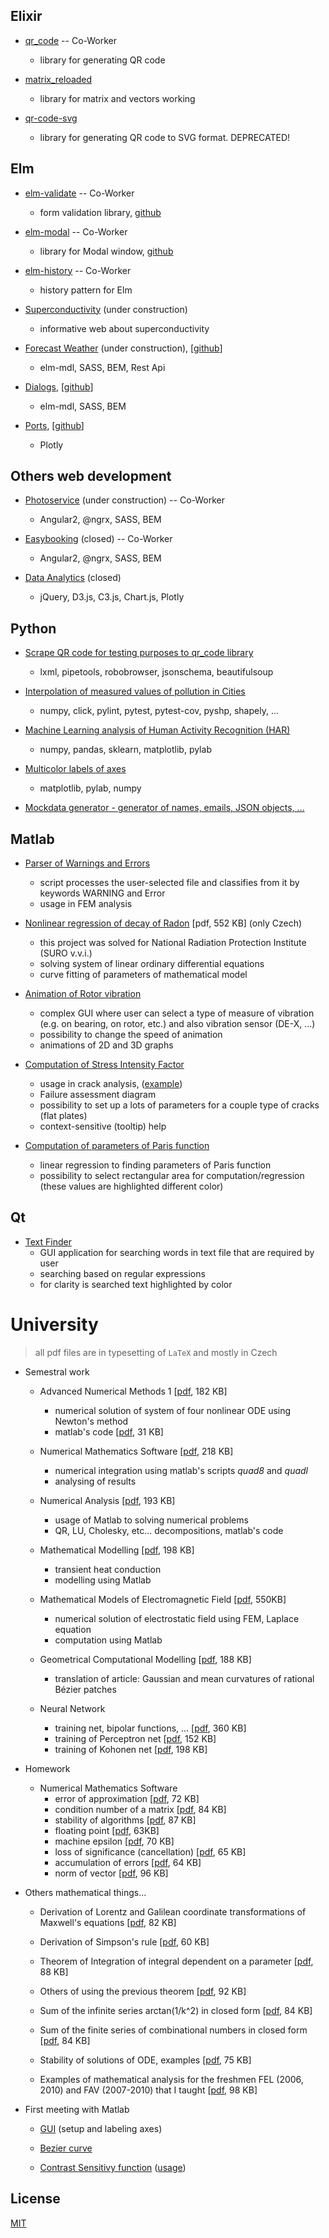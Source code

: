 ## Elixir
* [qr_code](https://github.com/iodevs/qr_code) -- Co-Worker
    * library for generating QR code

* [matrix_reloaded](https://github.com/iodevs/matrix_reloaded)
    * library for matrix and vectors working

* [qr-code-svg](https://github.com/ondrej-tucek/qr-code-svg)
    * library for generating QR code to SVG format. DEPRECATED!

## Elm
* [elm-validate](https://iodevs.github.io/elm-validate/) -- Co-Worker
    * form validation library, [github](https://github.com/iodevs/elm-validate)

* [elm-modal](https://iodevs.github.io/elm-modal/) -- Co-Worker
    *  library for Modal window, [github](https://github.com/iodevs/elm-modal)

* [elm-history](https://github.com/iodevs/elm-history) -- Co-Worker
    * history pattern for Elm

* [Superconductivity](http://superconductivity.surge.sh/) (under construction)
    * informative web about superconductivity

* [Forecast Weather](http://elm-forecast.surge.sh/) (under construction), \[[github](https://github.com/ondrej-tucek/elm-forecast)\]
    * elm-mdl, SASS, BEM, Rest Api

* [Dialogs](http://elm-dialogs.surge.sh/), \[[github](https://github.com/ondrej-tucek/elm-dialogs)\]
    * elm-mdl, SASS, BEM

* [Ports](http://elm-ports.surge.sh/), \[[github](https://github.com/ondrej-tucek/elm-ports)\]
    * Plotly

## Others web development
* [Photoservice](http://fotoservice.surge.sh/) (under construction) -- Co-Worker
    * Angular2, @ngrx, SASS, BEM

* [Easybooking](http://easybooking.surge.sh/) (closed) -- Co-Worker
    * Angular2, @ngrx, SASS, BEM

* [Data Analytics](http://data-analytics.cz/) (closed)
    * jQuery, D3.js, C3.js, Chart.js, Plotly


## Python ##
* [Scrape QR code for testing purposes to qr_code library](https://github.com/ondrej-tucek/qr-code-scrape)
    * lxml, pipetools, robobrowser, jsonschema, beautifulsoup

* [Interpolation of measured values of pollution in Cities](https://github.com/ondrej-tucek/city-pollution)
    * numpy, click, pylint, pytest, pytest-cov, pyshp, shapely, ...

* [Machine Learning analysis of Human Activity Recognition (HAR)](https://github.com/ondrej-tucek/Machine-Learning-HAR)
    * numpy, pandas, sklearn, matplotlib, pylab

* [Multicolor labels of axes](https://github.com/ondrej-tucek/multicolor-labels-axes)
    * matplotlib, pylab, numpy

* [Mockdata generator - generator of names, emails, JSON objects, ... ](https://github.com/ondrej-tucek/mockdata-generator)


## Matlab
* [Parser of Warnings and Errors](https://github.com/ondrej-tucek/my-works/tree/master/files/Matlab_parser-Warning-Error)
    * script processes the user-selected file and classifies from it by keywords WARNING and Error
    * usage in FEM analysis

* [Nonlinear regression of decay of Radon](https://github.com/ondrej-tucek/my-works/blob/master/files/Matlab_SURO_radon-%20lsqcurvefit.pdf) \[pdf, 552 KB\] (only Czech)
    * this project was solved for National Radiation Protection Institute (SURO v.v.i.)
    * solving system of linear ordinary differential equations
    * curve fitting of parameters of mathematical model

* [Animation of Rotor vibration](https://github.com/ondrej-tucek/my-works/blob/master/imgs/Matlab_app_animation-vibration-of-rotor.png)
    * complex GUI where user can select a type of measure of vibration (e.g. on bearing, on rotor, etc.) and also vibration sensor (DE-X, ...)
    * possibility to change the speed of animation
    * animations of 2D and 3D graphs

* [Computation of Stress Intensity Factor](https://github.com/ondrej-tucek/my-works/blob/master/imgs/Matlab_app_cracks-view-init.png)
    * usage in crack analysis, \([example](https://github.com/ondrej-tucek/my-works/blob/master/imgs/Matlab_app_cracks-view-usage.png)\)
    * Failure assessment diagram
    * possibility to set up a lots of parameters for a couple type of cracks (flat plates)
    * context-sensitive (tooltip) help

* [Computation of parameters of Paris function](https://github.com/ondrej-tucek/my-works/blob/master/imgs/Matlab_fig_paris-law.png)
    * linear regression to finding parameters of Paris function
    * possibility to select rectangular area for computation/regression (these values are highlighted different color)


## Qt
* [Text Finder](https://github.com/ondrej-tucek/my-works/blob/master/imgs/Qt_app_TextFinder.png)
    * GUI application for searching words in text file that are required by user
    * searching based on regular expressions
    * for clarity is searched text highlighted by color


# University
> all pdf files are in typesetting of `LaTeX` and mostly in Czech

* Semestral work
    * Advanced Numerical Methods 1 \[[pdf](/files/Numericke-reseni-nelinearni-soustavy-ODR.pdf), 182 KB\]
        * numerical solution of system of four nonlinear ODE using Newton's method
        * matlab's code \[[pdf](/files/Numericke-reseni-nelinearni-soustavy-ODR-kod.pdf), 31 KB\]

    * Numerical Mathematics Software \[[pdf](/files/Numericka-integrace-uziti-Matlabu.pdf), 218 KB\]
        * numerical integration using matlab's scripts *quad8* and *quadl*
        * analysing of results

    * Numerical Analysis \[[pdf](/files/Numericka-analyza-uziti-Matlabu.pdf), 193 KB\]
        * usage of Matlab to solving numerical problems
        * QR, LU, Cholesky, etc... decompositions, matlab's code

    * Mathematical Modelling \[[pdf](/files/Nestacionarni-vedeni-tepla.pdf), 198 KB\]
        * transient heat conduction
        * modelling using Matlab

    * Mathematical Models of Electromagnetic Field \[[pdf](/files/MKD-reseni-elmg-poli.pdf), 550KB\]
        * numerical solution of electrostatic field using FEM, Laplace equation
        * computation using Matlab

    * Geometrical Computational Modelling \[[pdf](/files/Krivost-Bezierovych-ploch.pdf), 188 KB\]
        * translation of article: Gaussian and mean curvatures of rational Bézier patches

    * Neural Network
        * training net, bipolar functions, ... \[[pdf](/files/Neuronove-site.pdf), 360 KB\]
        * training of Perceptron net \[[pdf](/files/Trenovani-perceptrnove-site.pdf), 152 KB\]
        * training of Kohonen net \[[pdf](/files/Trenovani-Kohonenovy-site.pdf), 198 KB\]

* Homework
    * Numerical Mathematics Software
        * error of approximation \[[pdf](/files/ukol2-1.pdf), 72 KB\]
        * condition number of a matrix \[[pdf](/files/ukol2-2.pdf), 84 KB\]
        * stability of algorithms \[[pdf](/files/ukol2-3.pdf), 87 KB\]
        * floating point \[[pdf](/files/ukol3-1.pdf), 63KB\]
        * machine epsilon \[[pdf](/files/ukol3-2.pdf), 70 KB\]
        * loss of significance (cancellation) \[[pdf](/files/ukol3-3.pdf), 65 KB\]
        * accumulation of errors \[[pdf](/files/ukol3-4.pdf), 64 KB\]
        * norm of vector \[[pdf](/files/ukol4-1.pdf), 96 KB\]

* Others mathematical things...
    * Derivation of Lorentz and Galilean coordinate transformations of Maxwell's equations \[[pdf](/files/Lorenzova-Galileova-transformace.pdf), 82 KB\]

    * Derivation of Simpson's rule \[[pdf](/files/odvozeni-simpsonova-pravidla.pdf), 60 KB\]

    * Theorem of Integration of integral dependent on a parameter \[[pdf](/files/integrace-podle-parametru.pdf), 88 KB\]

    * Others of using the previous theorem \[[pdf](/files/integrace-podle-parametru-priklady.pdf), 92 KB\]

    * Sum of the infinite series arctan(1/k^2) in closed form \[[pdf](/files/sum-atan.pdf), 84 KB\]

    * Sum of the finite series of combinational numbers in closed form \[[pdf](/files/sum-binom-series.pdf), 84 KB\]

    * Stability of solutions of ODE, examples \[[pdf](/files/ODR-stabilita-reseni.pdf), 75 KB\]

    * Examples of mathematical analysis for the freshmen FEL (2006, 2010) and FAV (2007-2010) that I taught \[[pdf](/files/extremy-funkci.pdf), 98 KB\]

* First meeting with Matlab
    * [GUI](https://github.com/ondrej-tucek/my-works/blob/master/imgs/Matlab_app_change-label-axes.png) \(setup and labeling axes\)

    * [Bezier curve](https://github.com/ondrej-tucek/my-works/blob/master/imgs/Matlab_fig_Bezier-curve.png)

    * [Contrast Sensitivy function](https://github.com/ondrej-tucek/my-works/blob/master/imgs/Matlab_app_CSF-view-init.png) \([usage](https://github.com/ondrej-tucek/my-works/blob/master/imgs/Matlab_app_CSF-view-usage.png)\)


## License
 [MIT](/LICENSE)
